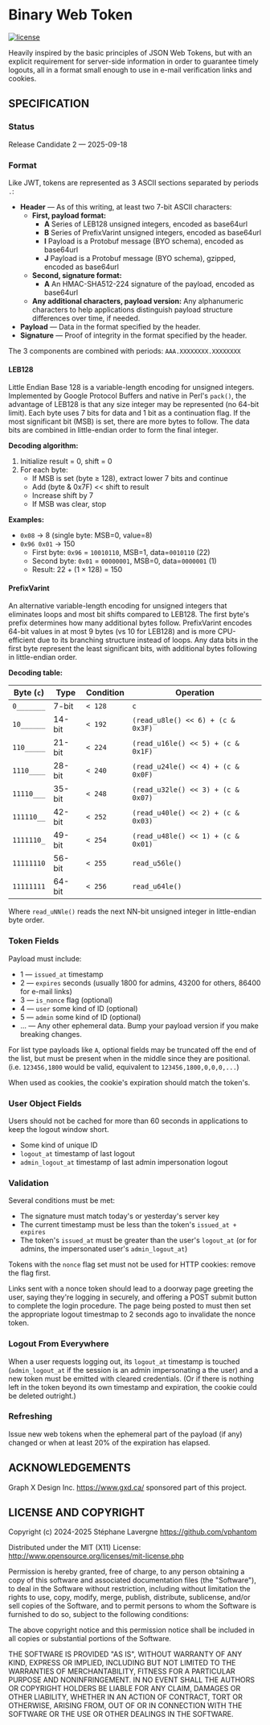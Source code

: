 # Binary Web Token

[![license](https://img.shields.io/github/license/vphantom/bwt.svg?style=plastic)]()

<!-- [![GitHub release](https://img.shields.io/github/release/vphantom/bwt.svg?style=plastic)]() -->

Heavily inspired by the basic principles of JSON Web Tokens, but with an explicit requirement for server-side information in order to guarantee timely logouts, all in a format small enough to use in e-mail verification links and cookies.

## SPECIFICATION

### Status

Release Candidate 2 — 2025-09-18

### Format

Like JWT, tokens are represented as 3 ASCII sections separated by periods `.`:

* **Header** — As of this writing, at least two 7-bit ASCII characters:
  * **First, payload format:**
    * **A** Series of LEB128 unsigned integers, encoded as base64url
    * **B** Series of PrefixVarint unsigned integers, encoded as base64url
    * **I** Payload is a Protobuf message (BYO schema), encoded as base64url
    * **J** Payload is a Protobuf message (BYO schema), gzipped, encoded as base64url
  * **Second, signature format:**
    * **A** An HMAC-SHA512-224 signature of the payload, encoded as base64url
  * **Any additional characters, payload version:** Any alphanumeric characters to help applications distinguish payload structure differences over time, if needed.
* **Payload** — Data in the format specified by the header.
* **Signature** — Proof of integrity in the format specified by the header.

The 3 components are combined with periods: `AAA.XXXXXXXX.XXXXXXXX`

#### LEB128

Little Endian Base 128 is a variable-length encoding for unsigned integers. Implemented by Google Protocol Buffers and native in Perl's `pack()`, the advantage of LEB128 is that any size integer may be represented (no 64-bit limit).  Each byte uses 7 bits for data and 1 bit as a continuation flag. If the most significant bit (MSB) is set, there are more bytes to follow. The data bits are combined in little-endian order to form the final integer.

**Decoding algorithm:**

1. Initialize result = 0, shift = 0
2. For each byte:
   * If MSB is set (byte ≥ 128), extract lower 7 bits and continue
   * Add (byte & 0x7F) << shift to result
   * Increase shift by 7
   * If MSB was clear, stop

**Examples:**

* `0x08` → 8 (single byte: MSB=0, value=8)
* `0x96 0x01` → 150
   * First byte: `0x96` = `10010110`, MSB=1, data=`0010110` (22)
   * Second byte: `0x01` = `00000001`, MSB=0, data=`0000001` (1)
   * Result: 22 + (1 × 128) = 150

#### PrefixVarint

An alternative variable-length encoding for unsigned integers that eliminates loops and most bit shifts compared to LEB128.  The first byte's prefix determines how many additional bytes follow. PrefixVarint encodes 64-bit values in at most 9 bytes (vs 10 for LEB128) and is more CPU-efficient due to its branching structure instead of loops.  Any data bits in the first byte represent the least significant bits, with additional bytes following in little-endian order.

**Decoding table:**

| Byte (`c`) | Type   | Condition | Operation                          |
| ---------- | ------ | --------- | ---------------------------------- |
| `0_______` | 7-bit  | `< 128`   | `c`                                |
| `10______` | 14-bit | `< 192`   | `(read_u8le() << 6) + (c & 0x3F)`  |
| `110_____` | 21-bit | `< 224`   | `(read_u16le() << 5) + (c & 0x1F)` |
| `1110____` | 28-bit | `< 240`   | `(read_u24le() << 4) + (c & 0x0F)` |
| `11110___` | 35-bit | `< 248`   | `(read_u32le() << 3) + (c & 0x07)` |
| `111110__` | 42-bit | `< 252`   | `(read_u40le() << 2) + (c & 0x03)` |
| `1111110_` | 49-bit | `< 254`   | `(read_u48le() << 1) + (c & 0x01)` |
| `11111110` | 56-bit | `< 255`   | `read_u56le()`                     |
| `11111111` | 64-bit | `< 256`   | `read_u64le()`                     |

Where `read_uNNle()` reads the next NN-bit unsigned integer in little-endian byte order.

### Token Fields

Payload must include:

* 1 — `issued_at` timestamp
* 2 — `expires` seconds (usually 1800 for admins, 43200 for others, 86400 for e-mail links)
* 3 — `is_nonce` flag (optional)
* 4 — `user` some kind of ID (optional)
* 5 — `admin` some kind of ID (optional)
* ... — Any other ephemeral data. Bump your payload version if you make breaking changes.

For list type payloads like `A`, optional fields may be truncated off the end of the list, but must be present when in the middle since they are positional. (i.e. `123456,1800` would be valid, equivalent to `123456,1800,0,0,0,...`)

When used as cookies, the cookie's expiration should match the token's.

### User Object Fields

Users should not be cached for more than 60 seconds in applications to keep the logout window short.

* Some kind of unique ID
* `logout_at` timestamp of last logout
* `admin_logout_at` timestamp of last admin impersonation logout

### Validation

Several conditions must be met:

* The signature must match today's or yesterday's server key
* The current timestamp must be less than the token's `issued_at + expires`
* The token's `issued_at` must be greater than the user's `logout_at` (or for admins, the impersonated user's `admin_logout_at`)

Tokens with the `nonce` flag set must not be used for HTTP cookies: remove the flag first.

Links sent with a nonce token should lead to a doorway page greeting the user, saying they're logging in securely, and offering a POST submit button to complete the login procedure.  The page being posted to must then set the appropriate logout timestmap to 2 seconds ago to invalidate the nonce token.

### Logout From Everywhere

When a user requests logging out, its `logout_at` timestamp is touched (`admin_logout_at` if the session is an admin impersonating a the user) and a new token must be emitted with cleared credentials.  (Or if there is nothing left in the token beyond its own timestamp and expiration, the cookie could be deleted outright.)

### Refreshing

Issue new web tokens when the ephemeral part of the payload (if any) changed or when at least 20% of the expiration has elapsed.

## ACKNOWLEDGEMENTS

Graph X Design Inc. https://www.gxd.ca/ sponsored part of this project.

## LICENSE AND COPYRIGHT

Copyright (c) 2024-2025 Stéphane Lavergne <https://github.com/vphantom>

Distributed under the MIT (X11) License:
http://www.opensource.org/licenses/mit-license.php

Permission is hereby granted, free of charge, to any person obtaining a copy of this software and associated documentation files (the "Software"), to deal in the Software without restriction, including without limitation the rights to use, copy, modify, merge, publish, distribute, sublicense, and/or sell copies of the Software, and to permit persons to whom the Software is furnished to do so, subject to the following conditions:

The above copyright notice and this permission notice shall be included in all copies or substantial portions of the Software.

THE SOFTWARE IS PROVIDED "AS IS", WITHOUT WARRANTY OF ANY KIND, EXPRESS OR IMPLIED, INCLUDING BUT NOT LIMITED TO THE WARRANTIES OF MERCHANTABILITY, FITNESS FOR A PARTICULAR PURPOSE AND NONINFRINGEMENT. IN NO EVENT SHALL THE AUTHORS OR COPYRIGHT HOLDERS BE LIABLE FOR ANY CLAIM, DAMAGES OR OTHER LIABILITY, WHETHER IN AN ACTION OF CONTRACT, TORT OR OTHERWISE, ARISING FROM, OUT OF OR IN CONNECTION WITH THE SOFTWARE OR THE USE OR OTHER DEALINGS IN THE SOFTWARE.

